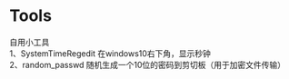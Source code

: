 # Tools
自用小工具  
1、SystemTimeRegedit 在windows10右下角，显示秒钟  
2、random_passwd 随机生成一个10位的密码到剪切板（用于加密文件传输）

